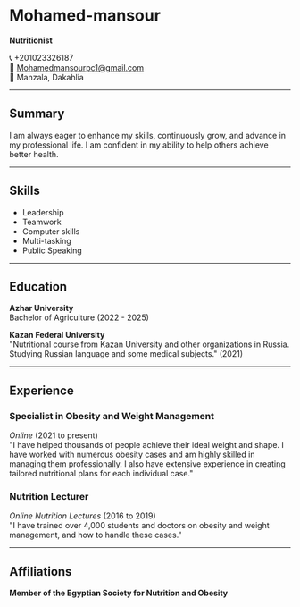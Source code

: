 # Mohamed-mansour
**Nutritionist**

📞 +201023326187  
📧 Mohamedmansourpc1@gmail.com  
🏡 Manzala, Dakahlia

---

## Summary
I am always eager to enhance my skills, continuously grow, and advance in my professional life. I am confident in my ability to help others achieve better health.

---

## Skills
- Leadership
- Teamwork
- Computer skills
- Multi-tasking
- Public Speaking

---

## Education
**Azhar University**  
Bachelor of Agriculture (2022 - 2025)

**Kazan Federal University**  
"Nutritional course from Kazan University and other organizations in Russia. Studying Russian language and some medical subjects." (2021)

---

## Experience
### Specialist in Obesity and Weight Management  
*Online* (2021 to present)  
"I have helped thousands of people achieve their ideal weight and shape. I have worked with numerous obesity cases and am highly skilled in managing them professionally. I also have extensive experience in creating tailored nutritional plans for each individual case."

### Nutrition Lecturer  
*Online Nutrition Lectures* (2016 to 2019)  
"I have trained over 4,000 students and doctors on obesity and weight management, and how to handle these cases."

---

## Affiliations
**Member of the Egyptian Society for Nutrition and Obesity**

